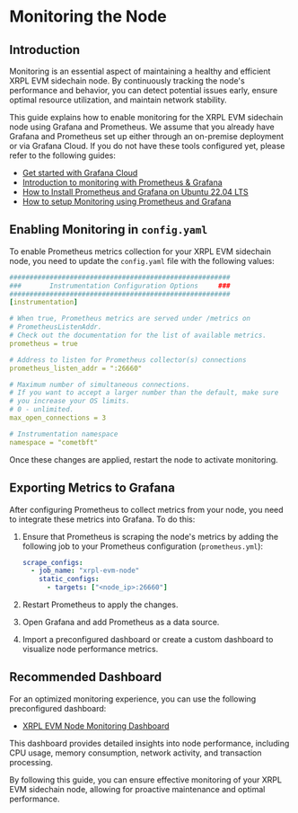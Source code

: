 # Monitoring the Node

## Introduction

Monitoring is an essential aspect of maintaining a healthy and efficient XRPL EVM sidechain node. By continuously tracking the node's performance and behavior, you can detect potential issues early, ensure optimal resource utilization, and maintain network stability.

This guide explains how to enable monitoring for the XRPL EVM sidechain node using Grafana and Prometheus. We assume that you already have Grafana and Prometheus set up either through an on-premise deployment or via Grafana Cloud. If you do not have these tools configured yet, please refer to the following guides:

- [Get started with Grafana Cloud](https://grafana.com/docs/grafana-cloud/get-started/)
- [Introduction to monitoring with Prometheus & Grafana](https://medium.com/@dineshmurali/introduction-to-monitoring-with-prometheus-grafana-ea338d93b2d9)
- [How to Install Prometheus and Grafana on Ubuntu 22.04 LTS](https://ibrahims.medium.com/how-to-install-prometheus-and-grafana-on-ubuntu-22-04-lts-configure-grafana-dashboard-5d11e3cb3cfd)
- [How to setup Monitoring using Prometheus and Grafana](https://medium.com/backstagewitharchitects/how-to-setup-monitoring-using-prometheus-and-grafana-9ba7bf8cbda9)

## Enabling Monitoring in `config.yaml`

To enable Prometheus metrics collection for your XRPL EVM sidechain node, you need to update the `config.yaml` file with the following values:

```yaml
#######################################################
###       Instrumentation Configuration Options     ###
#######################################################
[instrumentation]

# When true, Prometheus metrics are served under /metrics on
# PrometheusListenAddr.
# Check out the documentation for the list of available metrics.
prometheus = true

# Address to listen for Prometheus collector(s) connections
prometheus_listen_addr = ":26660"

# Maximum number of simultaneous connections.
# If you want to accept a larger number than the default, make sure
# you increase your OS limits.
# 0 - unlimited.
max_open_connections = 3

# Instrumentation namespace
namespace = "cometbft"
```

Once these changes are applied, restart the node to activate monitoring.

## Exporting Metrics to Grafana

After configuring Prometheus to collect metrics from your node, you need to integrate these metrics into Grafana. To do this:

1. Ensure that Prometheus is scraping the node's metrics by adding the following job to your Prometheus configuration (`prometheus.yml`):

   ```yaml
   scrape_configs:
     - job_name: "xrpl-evm-node"
       static_configs:
         - targets: ["<node_ip>:26660"]
   ```

2. Restart Prometheus to apply the changes.
3. Open Grafana and add Prometheus as a data source.
4. Import a preconfigured dashboard or create a custom dashboard to visualize node performance metrics.

## Recommended Dashboard

For an optimized monitoring experience, you can use the following preconfigured dashboard:

- [XRPL EVM Node Monitoring Dashboard](https://grafana.com/grafana/dashboards/22701)

This dashboard provides detailed insights into node performance, including CPU usage, memory consumption, network activity, and transaction processing.

By following this guide, you can ensure effective monitoring of your XRPL EVM sidechain node, allowing for proactive maintenance and optimal performance.

